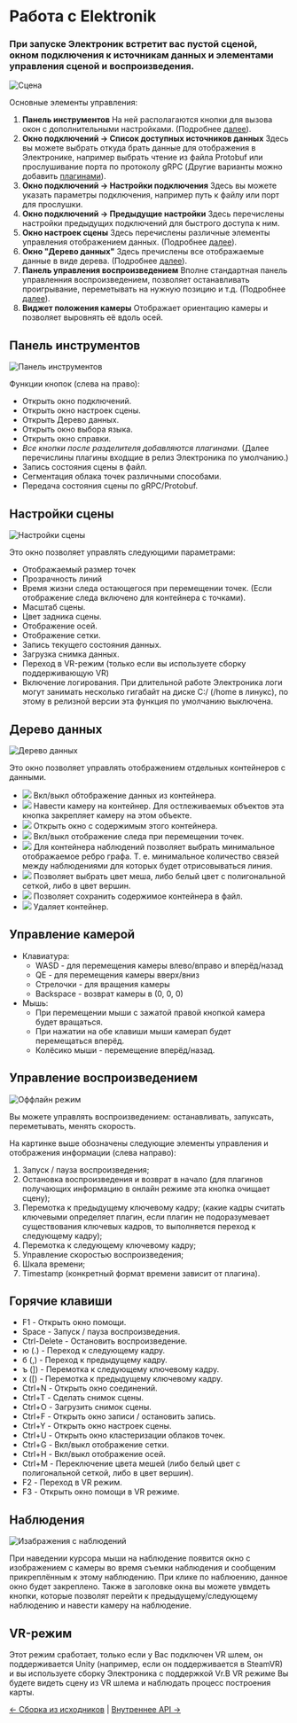# Работа с Elektronik

### При запуске Электроник встретит вас пустой сценой, окном подключения к источникам данных и элементами управления сценой и воспроизведения.

![Сцена](Images/EmptyScene.png)

Основные элементы управления:
1. **Панель инструментов** На ней располагаются кнопки для вызова окон с дополнительными настройками. (Подробнее [далее](#Панель-инструментов)).
2. **Окно подключений -> Список доступных источников данных** Здесь вы можете выбрать откуда брать данные для отображения в Электронике,
например выбрать чтение из файла Protobuf или прослушивание порта по протоколу gRPC (Другие варианты можно добавить [плагинами](Plugins-RU.md)).
3. **Окно подключений -> Настройки подключения** Здесь вы можете указать параметры подключения, например путь к файлу или порт для прослушки.
4. **Окно подключений -> Предыдущие настройки** Здесь перечислены настройки предыдущих подключений для быстрого доступа к ним.
5. **Окно настроек сцены** Здесь перечислены различные элементы управления отображением данных. (Подробнее [далее](#Настройки-сцены)).
6. **Окно "Дерево данных"** Здесь пречислены все отображаемые данные в виде дерева. (Подробнее [далее](#Дерево-данных)).
7. **Панель управления воспроизведением** Вполне стандартная панель управленния воспроизведением, 
позволяет останавливать проигрывание, переметывать на нужную позицию и т.д. (Подробнее [далее](#Управление-воспроизведением)).
8. **Виджет положения камеры** Отображает ориентацию камеры и позволяет выровнять её вдоль осей.

## Панель инструментов
![Панель инструментов](Images/Toolbar.png)

Функции кнопок (слева на право):
- Открыть окно подключений.
- Открыть окно настроек сцены.
- Открыть Дерево данных.
- Открыть окно выбора языка.
- Открыть окно справки.
- *Все кнопки после разделителя добавляются плагинами.* (Далее перечислины плагины входщие в релиз Электроника по умолчанию.)
- Запись состояния сцены в файл.
- Сегментация облака точек различными способами.
- Передача состояния сцены по gRPC/Protobuf.

## Настройки сцены
![Настройки сцены](Images/SceneTools.png)

Это окно позволяет управлять следующими параметрами:
- Отображаемый размер точек
- Прозрачность линий
- Время жизни следа остающегося при перемещении точек. (Если отображение следа включено для контейнера с точками).
- Масштаб сцены.
- Цвет задника сцены.
- Отображение осей.
- Отображение сетки.
- Запись текущего состояния данных. 
- Загрузка снимка данных.
- Переход в VR-режим (только если вы используете сборку поддерживающую VR)
- Включение логирования. При длительной работе Электроника логи могут занимать несколько гигабайт на диске C:/ (/home в линукс), 
по этому в релизной версии эта функция по умолчанию выключена. 

## Дерево данных
![Дерево данных](Images/SourceTree.png)

Это окно позволяет управлять отображением отдельных контейнеров с данными.

- ![](Images/VisibilityButton.png) Вкл/выкл обтображение данных из контейнера.
- ![](Images/LookAtButton.png) Навести камеру на контейнер. Для остлеживаемых объектов эта кнопка закрепляет камеру на этом объекте.
- ![](Images/OpenWindowButton.png) Открыть окно с содержимым этого контейнера.
- ![](Images/TraceButton.png) Вкл/выкл отображение следа при перемещении точек.
- ![](Images/Connections.png) Для контейнера наблюдений позволяет выбрать минимальное отображаемое ребро графа. 
Т. е. минимальное количество связей между наблюдениями для которых будет отрисовываться линия.
- ![](Images/ColorButton.png) Позволяет выбрать цвет меша, либо белый цвет с полигональной сеткой, либо в цвет вершин. 
- ![](Images/SaveButton.png) Позволяет сохранить содержимое контейнера в файл.
- ![](Images/DeleteButton.png) Удаляет контейнер.

## Управление камерой
- Клавиатура:
   - WASD - для перемещения камеры влево/вправо и вперёд/назад
   - QE - для перемещения камеры вверх/вниз
   - Стрелочки - для вращения камеры
   - Backspace - возврат камеры в (0, 0, 0)
- Мышь:
   - При перемещении мыши с зажатой правой кнопкой камера будет вращаться.
   - При нажатии на обе клавиши мыши камерап будет перемещаться вперёд.
   - Колёсико мыши - перемещение вперёд/назад.

## Управление воспроизведением

![Оффлайн режим](Images/PlayerControls.png)

Вы можете управлять воспроизведением: останавливать, запуксать, переметывать, менять скорость.

На картинке выше обозначены следующие элементы управления и отображения информации (слева направо):

1. Запуск / пауза воспроизведения;
2. Остановка воспроизведения и возврат в начало (для плагинов получающих информацию в онлайн режиме эта кнопка очищает сцену);
3. Перемотка к предыдущему ключевому кадру;
(какие кадры считать ключевыми определяет плагин, если плагин не подоразумевает существования ключевых кадров, то выполняется переход к следующему кадру);
4. Перемотка к следующему ключевому кадру;
5. Управление скоростью воспроизведения;
6. Шкала времени;
7. Timestamp (конкретный формат времени зависит от плагина).

## Горячие клавиши

- F1 - Открыть окно помощи.
- Space - Запуск / пауза воспроизведения.
- Ctrl-Delete - Остановить воспроизведение.
- ю (.) - Переход к следующему кадру.
- б (,) - Переход к предыдущему кадру.
- ъ (]) - Перемотка к следующему ключевому кадру.
- х ([) - Перемотка к предыдущему ключевому кадру.
- Ctrl+N - Открыть окно соединений.
- Ctrl+T - Сделать снимок сцены.
- Ctrl+O - Загрузить снимок сцены.
- Ctrl+F - Открыть окно записи / остановить запись.
- Ctrl+Y - Открыть окно настроек сцены.
- Ctrl+U - Открыть окно кластеризации облаков точек.
- Ctrl+G - Вкл/выкл отображение сетки.
- Ctrl+H - Вкл/выкл отображение осей.
- Ctrl+M - Переключение цвета мешей (либо белый цвет с полигональной сеткой, либо в цвет вершин).
- F2 - Переход в VR режим.
- F3 - Открыть окно помощи в VR режиме.

## Наблюдения

![Изабражения с наблюдений](Images/ObservationWindow.png)

При наведении курсора мыши на наблюдение появится окно с изображением с камеры во время съемки наблюдения и сообщеним прикреплённым к этому наблюдению. 
При клике по наблюению, данное окно будет закреплено.
Также в заголовке окна вы можете увмдеть кнопки, которые позволят перейти к предыдущему/следующему наблюдению и навести камеру на наблюдение.

## VR-режим

Этот режим сработает, только если у Вас подключен VR шлем, он поддерживается Unity (например, если он поддерживается в SteamVR) 
и вы используете сборку Электроника с поддержкой Vr.В VR режиме Вы будете видеть сцену из VR шлема и наблюдать процесс построения карты.

[<- Сборка из исходников](Build-RU.md) | [Внутреннее API ->](API-RU.md)